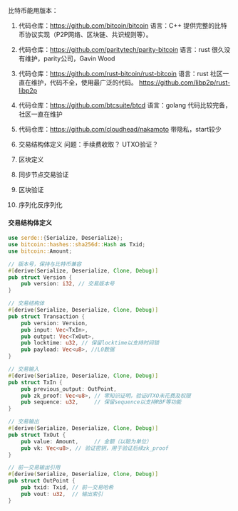 比特币能用版本：

1. 代码仓库：https://github.com/bitcoin/bitcoin 语言：C++
提供完整的比特币协议实现（P2P网络、区块链、共识规则等）。
2.  代码仓库：https://github.com/paritytech/parity-bitcoin 语言：rust
很久没有维护，parity公司，Gavin Wood
3. 代码仓库：https://github.com/rust-bitcoin/rust-bitcoin 语言：rust
社区一直在维护，代码不全，使用最广泛的代码。 https://github.com/libp2p/rust-libp2p
4. 代码仓库：https://github.com/btcsuite/btcd  语言：golang
代码比较完备，社区一直在维护
5. 代码仓库：https://github.com/cloudhead/nakamoto  带隐私，start较少


1. 交易结构体定义  问题：手续费收取？ UTXO验证？
2. 区块定义
3. 同步节点交易验证
4. 区块验证
5. 序列化反序列化

#### 交易结构体定义
```rust
use serde::{Serialize, Deserialize};
use bitcoin::hashes::sha256d::Hash as Txid;
use bitcoin::Amount;

// 版本号，保持与比特币兼容
#[derive(Serialize, Deserialize, Clone, Debug)]
pub struct Version {
    pub version: i32, // 交易版本号
}

// 交易结构体
#[derive(Serialize, Deserialize, Clone, Debug)]
pub struct Transaction {
    pub version: Version,
    pub input: Vec<TxIn>,
    pub output: Vec<TxOut>,
    pub locktime: u32, // 保留locktime以支持时间锁
    pub payload: Vec<u8>, //L0数据
}

// 交易输入
#[derive(Serialize, Deserialize, Clone, Debug)]
pub struct TxIn {
    pub previous_output: OutPoint,
    pub zk_proof: Vec<u8>, // 零知识证明，验证UTXO未花费及权限
    pub sequence: u32,     // 保留sequence以支持RBF等功能
}

// 交易输出
#[derive(Serialize, Deserialize, Clone, Debug)]
pub struct TxOut {
    pub value: Amount,     // 金额（以聪为单位）
    pub vk: Vec<u8>, // 验证密钥，用于验证后续zk_proof
}

// 前一交易输出引用
#[derive(Serialize, Deserialize, Clone, Debug)]
pub struct OutPoint {
    pub txid: Txid, // 前一交易哈希
    pub vout: u32,  // 输出索引
}
```

